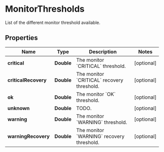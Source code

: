 

# MonitorThresholds

List of the different monitor threshold available.
## Properties

Name | Type | Description | Notes
------------ | ------------- | ------------- | -------------
**critical** | **Double** | The monitor &#x60;CRITICAL&#x60; threshold. |  [optional]
**criticalRecovery** | **Double** | The monitor &#x60;CRITICAL&#x60; recovery threshold. |  [optional]
**ok** | **Double** | The monitor &#x60;OK&#x60; threshold. |  [optional]
**unknown** | **Double** | TODO. |  [optional]
**warning** | **Double** | The monitor &#x60;WARNING&#x60; threshold. |  [optional]
**warningRecovery** | **Double** | The monitor &#x60;WARNING&#x60; recovery threshold. |  [optional]




